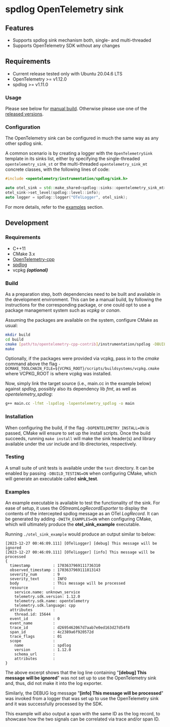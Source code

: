 # spdlog OpenTelemetry sink

## Features

- Supports spdlog sink mechanism both, single- and multi-threaded
- Supports OpenTelemetry SDK without any changes

## Requirements

- Current release tested only with Ubuntu 20.04.6 LTS
- OpenTelemetry >= v1.12.0 
- spdlog >= v1.11.0

### Usage

Please see below for [manual build](#build). Otherwise please use one of the [released versions](https://github.com/open-telemetry/opentelemetry-cpp-contrib/releases).

### Configuration

The OpenTelemetry sink can be configured in much the same way as any other spdlog sink.

A common scenario is by creating a logger with the `OpenTelemetrySink` template in its sinks list, either by specifying the single-threaded `opentelemetry_sink_st` or the multi-threaded `opentelemetry_sink_mt` concrete classes, with the following lines of code:

```cpp
#include <opentelemetry/instrumentation/spdlog/sink.h>

auto otel_sink = std::make_shared<spdlog::sinks::opentelemetry_sink_mt>();
otel_sink->set_level(spdlog::level::info);
auto logger = spdlog::logger("OTelLogger", otel_sink);
```

For more details, refer to the [examples](#examples) section.

## Development

### Requirements

- C++11
- CMake 3.x
- [OpenTelemetry-cpp](https://github.com/open-telemetry/opentelemetry-cpp)
- [spdlog](https://github.com/gabime/spdlog)
- vcpkg **_(optional)_**

### Build
As a preparation step, both dependencies need to be built and available in the development environment. This can be a manual build, by following the instructions for the corresponding package, or one could opt to use a package management system such as _vcpkg_ or _conan_.

Assuming the packages are available on the system, configure CMake as usual:

```bash
mkdir build
cd build
cmake [path/to/opentelemetry-cpp-contrib]/instrumentation/spdlog -DBUILD_SHARED_LIBS=ON
make
```

Optionally, if the packages were provided via vcpkg, pass in to the _cmake_ command above the flag `-DCMAKE_TOOLCHAIN_FILE=${VCPKG_ROOT}/scripts/buildsystems/vcpkg.cmake` where VCPKG_ROOT is where vcpkg was installed. 

Now, simply link the target source (i.e., main.cc in the example below) against _spdlog_, possibly also its dependency lib _fmt_, as well as _opentelemetry_spdlog_:

```bash
g++ main.cc -lfmt -lspdlog -lopentelemetry_spdlog -o main
```

### Installation ###

When configuring the build, if the flag `-DOPENTELEMETRY_INSTALL=ON` is passed, CMake will ensure to set up the install scripts. Once the build succeeds, running `make install` will make the sink header(s) and library available under the usr include and lib directories, respectively.

### Testing

A small suite of unit tests is available under the `test` directory. It can be enabled by passing `-DBUILD_TESTING=ON` when configuring CMake, which will generate an executable called **sink_test**.

### Examples

An example executable is available to test the functionality of the sink. For ease of setup, it uses the _OStreamLogRecordExporter_ to display the contents of the intercepted spdlog message as an OTel _LogRecord_. It can be generated by adding `-DWITH_EXAMPLES=ON` when configuring CMake, which will ultimately produce the **otel_sink_example** executable.

Running  `./otel_sink_example` would produce an output similar to below:

```
[2023-12-27 00:46:09.111] [OTelLogger] [debug] This message will be ignored
[2023-12-27 00:46:09.111] [OTelLogger] [info] This message will be processed
{
  timestamp          : 1703637969111736310
  observed_timestamp : 1703637969111813143
  severity_num       : 9
  severity_text      : INFO
  body               : This message will be processed
  resource           :
    service.name: unknown_service
    telemetry.sdk.version: 1.12.0
    telemetry.sdk.name: opentelemetry
    telemetry.sdk.language: cpp
  attributes         :
    thread.id: 15644
  event_id           : 0
  event_name         :
  trace_id           : d2695462067d7aab7e0ed163d27d54f8
  span_id            : 4c2389a6f920572d
  trace_flags        : 01
  scope              :
    name             : spdlog
    version          : 1.12.0
    schema_url       :
    attributes       :
}
```

The above excerpt shows that the log line containing "**[debug] This message will be ignored**" was not set up to use the OpenTelemetry sink and, thus, did not make it into the log exporter. 

Similarly, the DEBUG log message "**[info] This message will be processed**" was invoked from a logger that was set up to use the OpenTelemetry sink and it was successfully processed by the SDK. 

This example will also output a span with the same ID as the log record, to showcase how the two signals can be correlated via trace and/or span ID.
